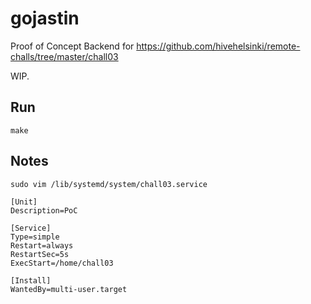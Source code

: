 # gojastin
Proof of Concept Backend for https://github.com/hivehelsinki/remote-challs/tree/master/chall03

WIP.

## Run
`make`

## Notes

`sudo vim /lib/systemd/system/chall03.service`
```
[Unit]
Description=PoC

[Service]
Type=simple
Restart=always
RestartSec=5s
ExecStart=/home/chall03

[Install]
WantedBy=multi-user.target
```
